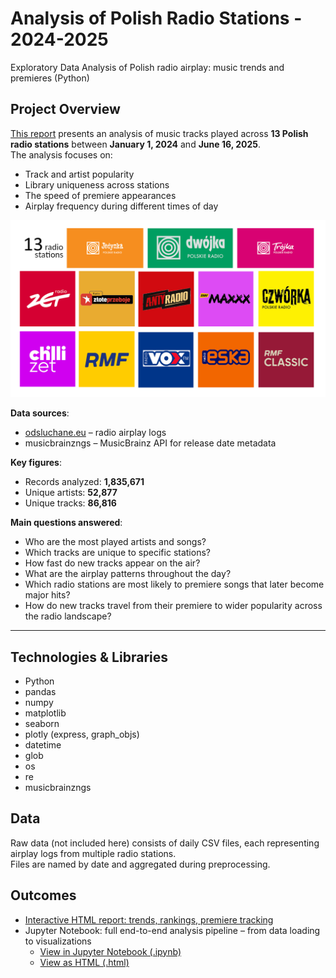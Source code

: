 # Analysis of Polish Radio Stations - 2024-2025
Exploratory Data Analysis of Polish radio airplay: music trends and premieres (Python)

## Project Overview

[This report](./Analysis_of_Polish_Radio_Stations_Report.html) presents an analysis of music tracks played across **13 Polish radio stations** between **January 1, 2024** and **June 16, 2025**.  
The analysis focuses on:

- Track and artist popularity
- Library uniqueness across stations
- The speed of premiere appearances
- Airplay frequency during different times of day

![Radio stations](radio_eng.png)

**Data sources**:

- [odsluchane.eu](https://odsluchane.eu) – radio airplay logs
- musicbrainzngs – MusicBrainz API for release date metadata

**Key figures**:

- Records analyzed: **1,835,671**
- Unique artists: **52,877**
- Unique tracks: **86,816**

**Main questions answered**:

- Who are the most played artists and songs?
- Which tracks are unique to specific stations?
- How fast do new tracks appear on the air?
- What are the airplay patterns throughout the day?
- Which radio stations are most likely to premiere songs that later become major hits? 
- How do new tracks travel from their premiere to wider popularity across the radio landscape?


---

## Technologies & Libraries

- Python
- pandas
- numpy
- matplotlib
- seaborn
- plotly (express, graph_objs)
- datetime
- glob
- os
- re
- musicbrainzngs

## Data

Raw data (not included here) consists of daily CSV files, each representing airplay logs from multiple radio stations.  
Files are named by date and aggregated during preprocessing.

## Outcomes

- [Interactive HTML report: trends, rankings, premiere tracking](./Analysis_of_Polish_Radio_Stations_Report.html)
- Jupyter Notebook: full end-to-end analysis pipeline – from data loading to visualizations  
  - [View in Jupyter Notebook (.ipynb)](./Radio_Analysis_Notebook.ipynb)
  - [View as HTML (.html)](./Radio_Analysis_Notebook.html)

